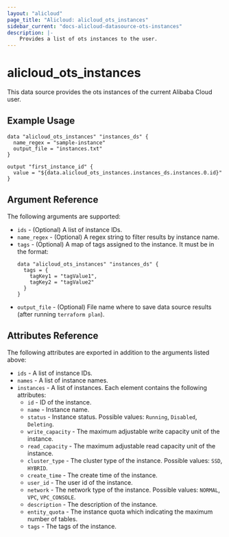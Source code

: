 ```yaml
---
layout: "alicloud"
page_title: "Alicloud: alicloud_ots_instances"
sidebar_current: "docs-alicloud-datasource-ots-instances"
description: |-
    Provides a list of ots instances to the user.
---
```


# alicloud\_ots\_instances

This data source provides the ots instances of the current Alibaba Cloud user.

## Example Usage

```
data "alicloud_ots_instances" "instances_ds" {
  name_regex = "sample-instance"
  output_file = "instances.txt"
}

output "first_instance_id" {
  value = "${data.alicloud_ots_instances.instances_ds.instances.0.id}"
}
```

## Argument Reference

The following arguments are supported:

* `ids` - (Optional) A list of instance IDs.
* `name_regex` - (Optional) A regex string to filter results by instance name.
* `tags` - (Optional) A map of tags assigned to the instance. It must be in the format:
  ```
  data "alicloud_ots_instances" "instances_ds" {
    tags = {
      tagKey1 = "tagValue1",
      tagKey2 = "tagValue2"
    }
  }
  ```
* `output_file` - (Optional) File name where to save data source results (after running `terraform plan`).

## Attributes Reference

The following attributes are exported in addition to the arguments listed above:

* `ids` - A list of instance IDs.
* `names` - A list of instance names.
* `instances` - A list of instances. Each element contains the following attributes:
  * `id` - ID of the instance.
  * `name` - Instance name.
  * `status` - Instance status. Possible values: `Running`, `Disabled`, `Deleting`.
  * `write_capacity` - The maximum adjustable write capacity unit of the instance.
  * `read_capacity` - The maximum adjustable read capacity unit of the instance.
  * `cluster_type` - The cluster type of the instance. Possible values: `SSD`, `HYBRID`.
  * `create_time` - The create time of the instance.
  * `user_id` - The user id of the instance.
  * `network` - The network type of the instance. Possible values: `NORMAL`, `VPC`, `VPC_CONSOLE`.
  * `description` - The description of the instance.
  * `entity_quota` - The instance quota which indicating the maximum number of tables.
  * `tags` - The tags of the instance.
	

